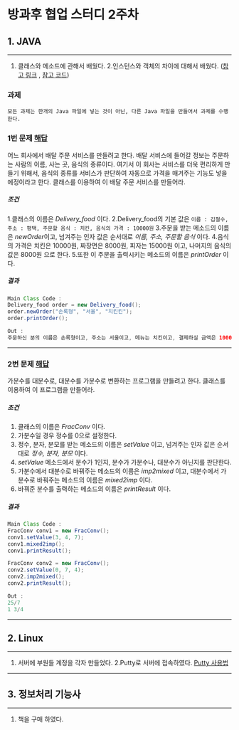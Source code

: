 방과후 협업 스터디 2주차
========================

## 1. JAVA
-------

1.	클래스와 메소드에 관해서 배웠다.
 2.인스턴스와 객체의 차이에 대해서 배웠다. ([참고 링크](http://dbnsecu.tistory.com/8) , [참고 코드](https://github.com/slg1119/Study/tree/master/week2/Java)\)

### 과제

`모든 과제는 한개의 Java 파일에 넣는 것이 아닌, 다른 Java 파일을 만들어서 과제를 수행한다.`

### 1번 문제 [해답](https://github.com/slg1119/Study/tree/master/week2/HomeWork/Q1)

어느 회사에서 배달 주문 서비스를 만들려고 한다. 배달 서비스에 들어갈 정보는 주문하는 사람의 이름, 사는 곳, 음식의 종류이다. 여기서 이 회사는 서비스를 더욱 편리하게 만들기 위해서, 음식의 종류를 서비스가 판단하여 자동으로 가격을 매겨주는 기능도 넣을 에정이라고 한다. 클래스를 이용하여 이 배달 주문 서비스를 만들어라.

##### 조건

 1.클래스의 이름은 *Delivery_food* 이다.
 2.Delivery_food의 기본 값은 `이름 : 김철수, 주소 : 평택, 주문할 음식 : 치킨, 음식의 가격 : 10000원`
 3.주문을 받는 메소드의 이름은 *newOrder*이고, 넘겨주는 인자 값은 순서대로 *이름, 주소, 주문할 음식* 이다.
 4.음식의 가격은 치킨은 10000원, 짜장면은 8000원, 피자는 15000원 이고, 나머지의 음식의 값은 8000원 으로 한다.
 5.또한 이 주문을 출력시키는 메소드의 이름은 *printOrder* 이다.

##### 결과

```java
Main Class Code :
Delivery_food order = new Delivery_food();
order.newOrder("손록형", "서울", "치킨킨");
order.printOrder();

Out :
주문하신 분의 이름은 손록형이고, 주소는 서울이고, 메뉴는 치킨이고, 결제하실 금액은 10000원 입니다.
```

---

### 2번 문제 [해답](https://github.com/slg1119/Study/tree/master/week2/HomeWork/Q2)

가분수를 대분수로, 대분수를 가분수로 변환하는 프로그램을 만들려고 한다. 클래스를 이용하여 이 프로그램을 만들어라.

##### 조건 
1. 클래스의 이름은 *FracConv* 이다. 
2. 가분수일 경우 정수를 0으로 설정한다. 
3. 정수, 분자, 분모를 받는 메소드의 이름은 *setValue* 이고, 넘겨주는 인자 값은 순서대로 *정수, 분자, 분모* 이다. 
4. *setValue* 메소드에서 분수가 1인지, 분수가 가분수나, 대분수가 아닌지를 판단한다. 
5. 가분수에서 대분수로 바꿔주는 메소드의 이름은 *imp2mixed* 이고, 대분수에서 가분수로 바꿔주는 메소드의 이름은 *mixed2imp* 이다. 
6. 바꿔준 분수를 출력하는 메소드의 이름은 *printResult* 이다.

##### 결과

```java
Main Class Code :
FracConv conv1 = new FracConv();
conv1.setValue(3, 4, 7);
conv1.mixed2imp();
conv1.printResult();

FracConv conv2 = new FracConv();
conv2.setValue(0, 7, 4);
conv2.imp2mixed();
conv2.printResult();

Out :
25/7
1 3/4
```

---

## 2. Linux
--------

1.	서버에 부원들 계정을 각자 만들었다.
  2.Putty로 서버에 접속하였다. [Putty 사용법](http://suhjin.tistory.com/37)

---

## 3. 정보처리 기능사
------------------

1.	책을 구매 하였다.
